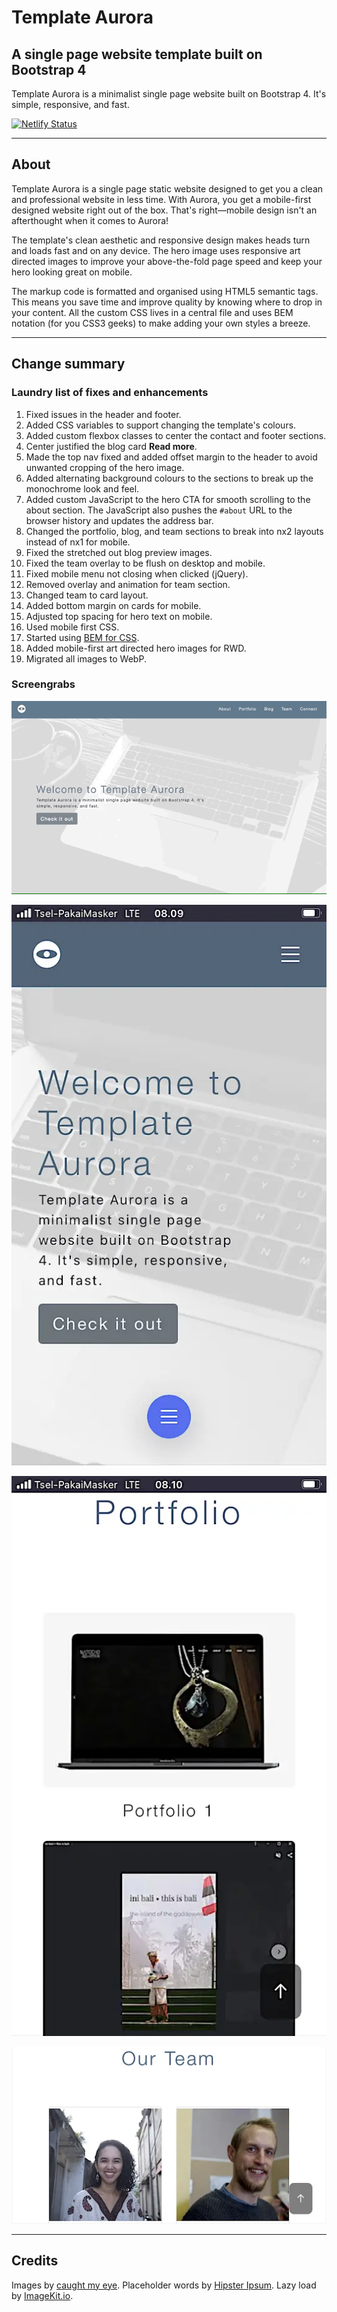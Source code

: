 # Template Aurora

## A single page website template built on Bootstrap 4

Template Aurora is a minimalist single page website built on Bootstrap 4. It's simple, responsive, and fast. 

[![Netlify Status](https://api.netlify.com/api/v1/badges/9c58f724-923b-4de0-a110-6314af5ab5e9/deploy-status)](https://app.netlify.com/sites/determined-golick-341803/deploys)

---

## About

Template Aurora is a single page static website designed to get you a clean and professional website in less time. With Aurora, you get a mobile-first designed website right out of the box. That's right—mobile design isn't an afterthought when it comes to Aurora!

The template's clean aesthetic and responsive design makes heads turn and loads fast and on any device. The hero image uses responsive art directed images to improve your above-the-fold page speed and keep your hero looking great on mobile.

The markup code is formatted and organised using HTML5 semantic tags. This means you save time and improve quality by knowing where to drop in your content. All the custom CSS lives in a central file and uses BEM notation (for you CSS3 geeks) to make adding your own styles a breeze. 

---

## Change summary

### Laundry list of fixes and enhancements

1. Fixed issues in the header and footer.
1. Added CSS variables to support changing the template's colours.
1. Added custom flexbox classes to center the contact and footer sections.
1. Center justified the blog card **Read more**.
1. Made the top nav fixed and added offset margin to the header to avoid unwanted cropping of the hero image.
1. Added alternating background colours to the sections to break up the monochrome look and feel.
1. Added custom JavaScript to the hero CTA for smooth scrolling to the about section. The JavaScript also pushes the `#about` URL to the browser history and updates the address bar.
1. Changed the portfolio, blog, and team sections to break into nx2 layouts instead of nx1 for mobile.
1. Fixed the stretched out blog preview images.
1. Fixed the team overlay to be flush on desktop and mobile.
1. Fixed mobile menu not closing when clicked (jQuery).
1. Removed overlay and animation for team section.
1. Changed team to card layout.
1. Added bottom margin on cards for mobile.
1. Adjusted top spacing for hero text on mobile.
1. Used mobile first CSS.
1. Started using [BEM for CSS](http://getbem.com/naming/).
1. Added mobile-first art directed hero images for RWD.
1. Migrated all images to WebP.

### Screengrabs

![Demo video](images/aurora-demo-op.gif)

![Responsive Hero section](images/aurora-hero-mob.webp)

![Responsive Portfolio section](images/aurora-portfolio-mob.webp)

![Responsive Team section landscape orientation](images/aurora-team-mob.webp)

---

## Credits

Images by [caught my eye](https://www.caughtmyeye.cc/). Placeholder words by [Hipster Ipsum](https://hipsum.co/). Lazy load by [ImageKit.io](https://imagekit.io/).
